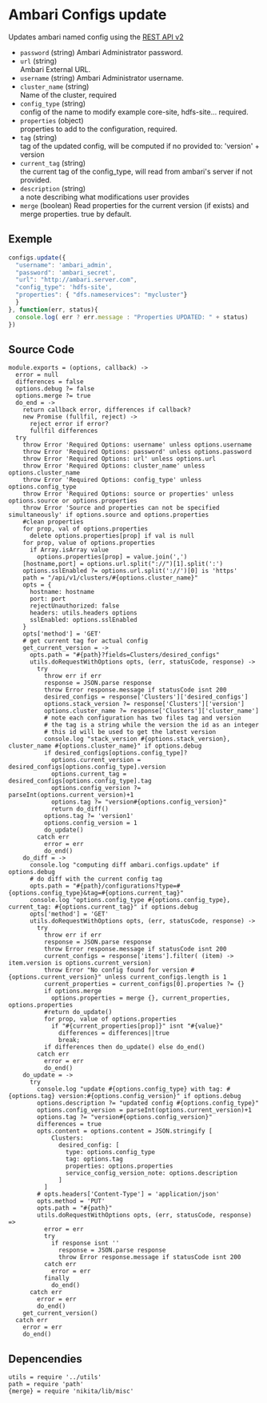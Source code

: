 
# Ambari Configs update

Updates ambari named config using the [REST API v2](https://github.com/apache/ambari/blob/trunk/ambari-server/docs/api/v1)

* `password` (string)
  Ambari Administrator password.
* `url` (string)   
  Ambari External URL.
* `username` (string)
  Ambari Administrator username.
* `cluster_name` (string)   
  Name of the cluster, required
* `config_type` (string)   
  config of the name to modify example core-site, hdfs-site... required.
* `properties` (object)   
  properties to add to the configuration, required.
* `tag` (string)   
  tag of the updated config, will be computed if no provided to: 'version' + version
* `current_tag` (string)   
  the current tag of the config_type, will read from ambari's server if not provided.
* `description` (string)   
  a note describing what modifications user provides
* `merge` (boolean)
Read properties for the current version (if exists) and merge properties. true by default.

## Exemple

```js
configs.update({
  "username": 'ambari_admin',
  "password": 'ambari_secret',
  "url": "http://ambari.server.com",
  "config_type": 'hdfs-site',
  "properties": { "dfs.nameservices": "mycluster"}
  }
}, function(err, status){
  console.log( err ? err.message : "Properties UPDATED: " + status)
})
```

## Source Code

    module.exports = (options, callback) ->
      error = null
      differences = false
      options.debug ?= false
      options.merge ?= true
      do_end = ->
        return callback error, differences if callback?
        new Promise (fullfil, reject) ->
          reject error if error?
          fullfil differences
      try
        throw Error 'Required Options: username' unless options.username
        throw Error 'Required Options: password' unless options.password
        throw Error 'Required Options: url' unless options.url
        throw Error 'Required Options: cluster_name' unless options.cluster_name
        throw Error 'Required Options: config_type' unless options.config_type
        throw Error 'Required Options: source or properties' unless options.source or options.properties
        throw Error 'Source and properties can not be specified simultaneously' if options.source and options.properties
        #clean properties
        for prop, val of options.properties
          delete options.properties[prop] if val is null
        for prop, value of options.properties
          if Array.isArray value
            options.properties[prop] = value.join(',')
        [hostname,port] = options.url.split("://")[1].split(':')
        options.sslEnabled ?= options.url.split('://')[0] is 'https'
        path = "/api/v1/clusters/#{options.cluster_name}"
        opts = {
          hostname: hostname
          port: port
          rejectUnauthorized: false
          headers: utils.headers options
          sslEnabled: options.sslEnabled
        }
        opts['method'] = 'GET'
        # get current tag for actual config
        get_current_version = ->
          opts.path = "#{path}?fields=Clusters/desired_configs"
          utils.doRequestWithOptions opts, (err, statusCode, response) ->
            try
              throw err if err
              response = JSON.parse response
              throw Error response.message if statusCode isnt 200
              desired_configs = response['Clusters']['desired_configs']
              options.stack_version ?= response['Clusters']['version']
              options.cluster_name ?= response['Clusters']['cluster_name']
              # note each configuration has two files tag and version
              # the tag is a string while the version the id as an integer
              # this id will be used to get the latest version
              console.log "stack_version #{options.stack_version}, cluster_name #{options.cluster_name}" if options.debug
              if desired_configs[options.config_type]?
                options.current_version = desired_configs[options.config_type].version
                options.current_tag = desired_configs[options.config_type].tag
                options.config_version ?= parseInt(options.current_version)+1
                options.tag ?= "version#{options.config_version}"
                return do_diff()
              options.tag ?= 'version1'
              options.config_version = 1
              do_update()
            catch err
              error = err
              do_end()
        do_diff = ->
          console.log "computing diff ambari.configs.update" if options.debug
          # do diff with the current config tag
          opts.path = "#{path}/configurations?type=#{options.config_type}&tag=#{options.current_tag}"
          console.log "options.config_type #{options.config_type}, current_tag: #{options.current_tag}" if options.debug
          opts['method'] = 'GET'
          utils.doRequestWithOptions opts, (err, statusCode, response) ->
            try
              throw err if err
              response = JSON.parse response
              throw Error response.message if statusCode isnt 200
              current_configs = response['items'].filter( (item) -> item.version is options.current_version)
              throw Error "No config found for version #{options.current_version}" unless current_configs.length is 1
              current_properties = current_configs[0].properties ?= {}
              if options.merge
                options.properties = merge {}, current_properties, options.properties
              #return do_update()
              for prop, value of options.properties
                if "#{current_properties[prop]}" isnt "#{value}"
                  differences = differences||true
                  break;
              if differences then do_update() else do_end()
            catch err
              error = err
              do_end()
        do_update = ->
          try
            console.log "update #{options.config_type} with tag: #{options.tag} version:#{options.config_version}" if options.debug
            options.description ?= "updated config #{options.config_type}"
            options.config_version = parseInt(options.current_version)+1
            options.tag ?= "version#{options.config_version}"
            differences = true
            opts.content = options.content = JSON.stringify [
                Clusters:
                  desired_config: [
                    type: options.config_type
                    tag: options.tag
                    properties: options.properties
                    service_config_version_note: options.description
                  ]
              ]
            # opts.headers['Content-Type'] = 'application/json'
            opts.method = 'PUT'
            opts.path = "#{path}"
            utils.doRequestWithOptions opts, (err, statusCode, response) =>
              error = err
              try
                if response isnt ''
                  response = JSON.parse response
                  throw Error response.message if statusCode isnt 200
              catch err
                error = err
              finally
                do_end()
          catch err
            error = err
            do_end()
        get_current_version()
      catch err
        error = err
        do_end()

## Depencendies

    utils = require '../utils'
    path = require 'path'
    {merge} = require 'nikita/lib/misc'
